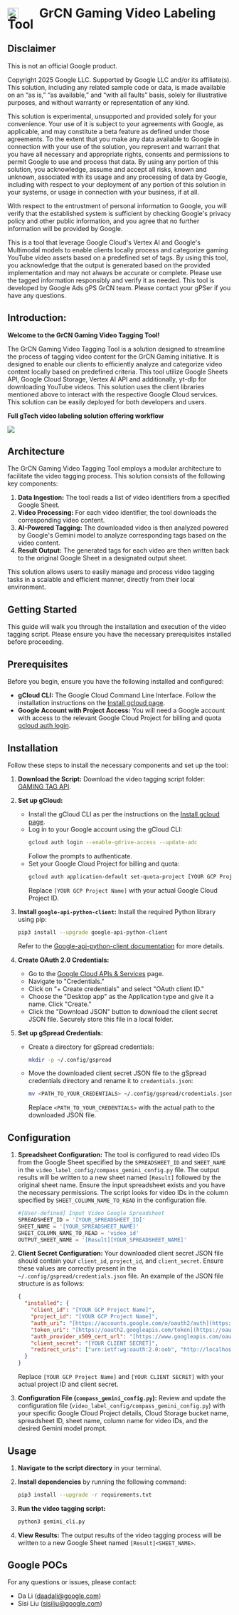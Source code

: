 <h1 align="left" style="line-height: 25px;">
  <img src="images/gtech-logo-vertical-rgb.png" alt="Google Cloud Logo" width="25px" style="vertical-align: middle; margin-right: 10px;" />&nbsp;&nbsp;&nbsp;
  <span style="vertical-align: middle; margin-left: 10px;">GrCN Gaming Video Labeling Tool</span>
</h1>


## Disclaimer

This is not an official Google product.

Copyright 2025 Google LLC. Supported by Google LLC and/or its affiliate(s). This solution, including any related sample code or data, is made available on an “as is,” “as available,” and “with all faults” basis, solely for illustrative purposes, and without warranty or representation of any kind.

This solution is experimental, unsupported and provided solely for your convenience. Your use of it is subject to your agreements with Google, as applicable, and may constitute a beta feature as defined under those agreements. To the extent that you make any data available to Google in connection with your use of the solution, you represent and warrant that you have all necessary and appropriate rights, consents and permissions to permit Google to use and process that data. By using any portion of this solution, you acknowledge, assume and accept all risks, known and unknown, associated with its usage and any processing of data by Google, including with respect to your deployment of any portion of this solution in your systems, or usage in connection with your business, if at all.

With respect to the entrustment of personal information to Google, you will verify that the established system is sufficient by checking Google's privacy policy and other public information, and you agree that no further information will be provided by Google.

This is a tool that leverage Google Cloud's Vertex AI and Google's Multimodal models to enable clients locally process and categorize gaming YouTube video assets based on a predefined set of tags. By using this tool, you acknowledge that the output is generated based on the provided implementation and may not always be accurate or complete. Please use the tagged information responsibly and verify it as needed. This tool is developed by Google Ads gPS GrCN team. Please contact your gPSer if you have any questions.

## Introduction:

**Welcome to the GrCN Gaming Video Tagging Tool!**

The GrCN Gaming Video Tagging Tool is a solution designed to streamline the process of tagging video content for the GrCN Gaming initiative. It is designed to enable our clients to efficiently analyze and categorize video content locally based on predefined criteria. This tool utilize Google Sheets API, Google Cloud Storage, Vertex AI API and additionally, yt-dlp for downloading YouTube videos. This solution uses the client libraries mentioned above to interact with the respective Google Cloud services. This solution can be easily deployed for both developers and users.

**Full gTech video labeling solution offering workflow**

![](images/video-labeling-workflow.png)

## Architecture

The GrCN Gaming Video Tagging Tool employs a modular architecture to facilitate the video tagging process. This solution consists of the following key components:

1.  **Data Ingestion:** The tool reads a list of video identifiers from a specified Google Sheet.
2.  **Video Processing:** For each video identifier, the tool downloads the corresponding video content.
3.  **AI-Powered Tagging:** The downloaded video is then analyzed powered by Google's Gemini model to analyze corresponding tags based on the video content.
4.  **Result Output:** The generated tags for each video are then written back to the original Google Sheet in a designated output sheet.

This solution allows users to easily manage and process video tagging tasks in a scalable and efficient manner, directly from their local environment.

## Getting Started

This guide will walk you through the installation and execution of the video tagging script. Please ensure you have the necessary prerequisites installed before proceeding.

## Prerequisites

Before you begin, ensure you have the following installed and configured:

* **gCloud CLI:** The Google Cloud Command Line Interface. Follow the installation instructions on the [Install gcloud page](https://cloud.google.com/sdk/docs/install).
* **Google Account with Project Access:** You will need a Google account with access to the relevant Google Cloud Project for billing and quota [gcloud auth login](https://cloud.google.com/sdk/gcloud/reference/auth/login).

## Installation

Follow these steps to install the necessary components and set up the tool:

1.  **Download the Script:**
    Download the video tagging script folder: [GAMING TAG API](https://drive.google.com/drive/folders/10yZoT1Q6bki1GW1hh_RkPmOS8Jd9nGVI?resourcekey=0-6CvZvey_PjoUZa5lDXWwUQ&usp=drive_link).

2.  **Set up gCloud:**
    * Install the gCloud CLI as per the instructions on the [Install gcloud page](https://cloud.google.com/sdk/docs/install).
    * Log in to your Google account using the gCloud CLI:
        ```bash
        gcloud auth login --enable-gdrive-access --update-adc
        ```
        Follow the prompts to authenticate.
    * Set your Google Cloud Project for billing and quota:
        ```bash
        gcloud auth application-default set-quota-project [YOUR GCP Project Name]
        ```
        Replace `[YOUR GCP Project Name]` with your actual Google Cloud Project ID.

3.  **Install `google-api-python-client`:**
    Install the required Python library using pip:
    ```bash
    pip3 install --upgrade google-api-python-client
    ```
    Refer to the [Google-api-python-client documentation](https://developers.google.com/api-client-library/python/start/installation) for more details.

4.  **Create OAuth 2.0 Credentials:**
    * Go to the [Google Cloud APIs & Services](https://console.cloud.google.com/apis/dashboard) page.
    * Navigate to "Credentials."
    * Click on "+ Create credentials" and select "OAuth client ID."
    * Choose the "Desktop app" as the Application type and give it a name. Click "Create."
    * Click the "Download JSON" button to download the client secret JSON file. Securely store this file in a local folder.

5.  **Set up gSpread Credentials:**
    * Create a directory for gSpread credentials:
        ```bash
        mkdir -p ~/.config/gspread
        ```
    * Move the downloaded client secret JSON file to the gSpread credentials directory and rename it to `credentials.json`:
        ```bash
        mv <PATH_TO_YOUR_CREDENTIALS> ~/.config/gspread/credentials.json
        ```
        Replace `<PATH_TO_YOUR_CREDENTIALS>` with the actual path to the downloaded JSON file.

## Configuration

1.  **Spreadsheet Configuration:**
    The tool is configured to read video IDs from the Google Sheet specified by the `SPREADSHEET_ID` and `SHEET_NAME` in the `video_label_config/compass_gemini_config.py` file. The output results will be written to a new sheet named `[Result]` followed by the original sheet name. Ensure the input spreadsheet exists and you have the necessary permissions. The script looks for video IDs in the column specified by `SHEET_COLUMN_NAME_TO_READ` in the configuration file.
    
    ```python
    #[User-defined] Input Video Google Spreadsheet
    SPREADSHEET_ID = '[YOUR_SPREADSHEET_ID]'
    SHEET_NAME = '[YOUR_SPREADSHEET_NAME]'
    SHEET_COLUMN_NAME_TO_READ = 'video_id'
    OUTPUT_SHEET_NAME = '[Result][YOUR_SPREADSHEET_NAME]'
    ```

2.  **Client Secret Configuration:**
    Your downloaded client secret JSON file should contain your `client_id`, `project_id`, and `client_secret`. Ensure these values are correctly present in the `~/.config/gspread/credentials.json` file. An example of the JSON file structure is as follows:
    ```json
    {
      "installed": {
        "client_id": "[YOUR GCP Project Name]",
        "project_id": "[YOUR GCP Project Name]",
        "auth_uri": "[https://accounts.google.com/o/oauth2/auth](https://accounts.google.com/o/oauth2/auth)",
        "token_uri": "[https://oauth2.googleapis.com/token](https://oauth2.googleapis.com/token)",
        "auth_provider_x509_cert_url": "[https://www.googleapis.com/oauth2/v1/certs](https://www.googleapis.com/oauth2/v1/certs)",
        "client_secret": "[YOUR CLIENT SECRET]",
        "redirect_uris": ["urn:ietf:wg:oauth:2.0:oob", "http://localhost"]
      }
    }
    ```
    Replace `[YOUR GCP Project Name]` and `[YOUR CLIENT SECRET]` with your actual project ID and client secret.

3.  **Configuration File (`compass_gemini_config.py`):**
    Review and update the configuration file (`video_label_config/compass_gemini_config.py`) with your specific Google Cloud Project details, Cloud Storage bucket name, spreadsheet ID, sheet name, column name for video IDs, and the desired Gemini model prompt.

## Usage

1.  **Navigate to the script directory** in your terminal.

2.  **Install dependencies** by running the following command:
    ```bash
    pip3 install --upgrade -r requirements.txt
    ```

3.  **Run the video tagging script:**
    ```bash
    python3 gemini_cli.py
    ```

4.  **View Results:**
    The output results of the video tagging process will be written to a new Google Sheet named `[Result]<SHEET_NAME>`.

## Google POCs

For any questions or issues, please contact:

* Da Li (daadali@google.com)
* Sisi Liu (sisiliu@google.com)
